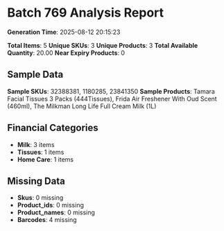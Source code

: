 # Batch 769 Analysis Report

**Generation Time**: 2025-08-12 20:15:23

**Total Items**: 5
**Unique SKUs**: 3
**Unique Products**: 3
**Total Available Quantity**: 20.00
**Near Expiry Products**: 0

## Sample Data
**Sample SKUs**: 32388381, 1180285, 23841350
**Sample Products**: Tamara Facial Tissues 3 Packs (444Tissues), Frida Air Freshener With Oud Scent (460ml), The Milkman Long Life Full Cream Milk (1L)

## Financial Categories
- **Milk**: 3 items
- **Tissues**: 1 items
- **Home Care**: 1 items

## Missing Data
- **Skus**: 0 missing
- **Product_ids**: 0 missing
- **Product_names**: 0 missing
- **Barcodes**: 4 missing
